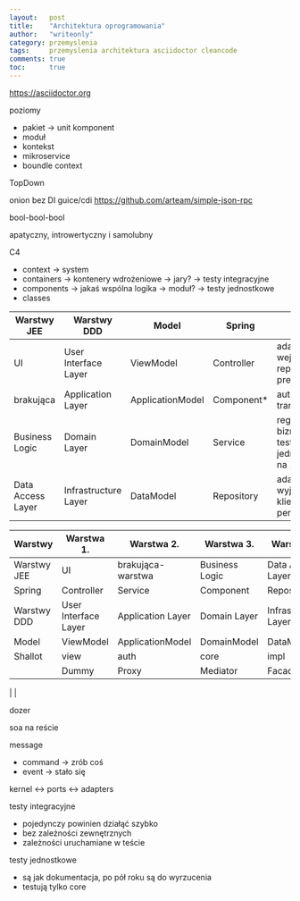 ```yaml
---
layout:   post
title:    "Architektura oprogramowania"
author:   "writeonly"
category: przemyslenia
tags:     przemyslenia architektura asciidoctor cleancode
comments: true
toc:      true
---
```


https://asciidoctor.org


poziomy
* pakiet ->  unit komponent
* moduł
* kontekst  
* mikroservice
* boundle context

TopDown


onion bez DI
guice/cdi
https://github.com/arteam/simple-json-rpc


bool-bool-bool


apatyczny, introwertyczny i samolubny

C4
* context    -> system
* containers -> kontenery wdrożeniowe -> jary?  -> testy integracyjne
* components -> jakaś wspólna logika  -> moduł? -> testy jednostkowe
* classes







| Warstwy JEE       | Warstwy DDD          | Model            | Spring     | Opis                                             |
| ----------------- | -------------------- | ---------------- | ---------- | ------------------------------------------------ |
| UI                | User Interface Layer | ViewModel        | Controller | adaptery wejściowe - reprezentacja i prezentacja |
| brakująca         | Application Layer    | ApplicationModel | Component* | autoryzacja, transakcyjność                      |
| Business Logic    | Domain Layer         | DomainModel      | Service    | reguły biznesowe - testy jednostkowe na 100%     |
| Data Access Layer | Infrastructure Layer | DataModel        | Repository | adaptery wyjściowe - klienty i persystancja      |




| Warstwy     | Warstwa  1.          | Warstwa 2.        | Warstwa 3.     | Warstwa 4.           |
| ----------- | -------------------- | ----------------- | -------------- | -------------------- |
| Warstwy JEE | UI                   | brakująca-warstwa | Business Logic | Data Access Layer    |
| Spring      | Controller           | Service           | Component      | Repository           |
| Warstwy DDD | User Interface Layer | Application Layer | Domain Layer   | Infrastructure Layer |
| Model       | ViewModel            | ApplicationModel  | DomainModel    | DataModel            |
| Shallot     | view                 | auth              | core           | impl                 |
|             | Dummy                | Proxy             | Mediator       | Facade               |

|  |






dozer

soa na reście

message
* command -> zrób coś
* event   -> stało się

kernel <-> ports <-> adapters


testy integracyjne
* pojedynczy powinien działąć szybko
* bez zależności zewnętrznych
* zależności uruchamiane w teście

testy jednostkowe
* są jak dokumentacja, po pół roku są do wyrzucenia
* testują tylko core